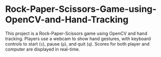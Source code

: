 # Rock-Paper-Scissors-Game-using-OpenCV-and-Hand-Tracking
This project is a Rock-Paper-Scissors game using OpenCV and hand tracking. Players use a webcam to show hand gestures, with keyboard controls to start (`s`), pause (`p`), and quit (`q`). Scores for both player and computer are displayed in real-time.
